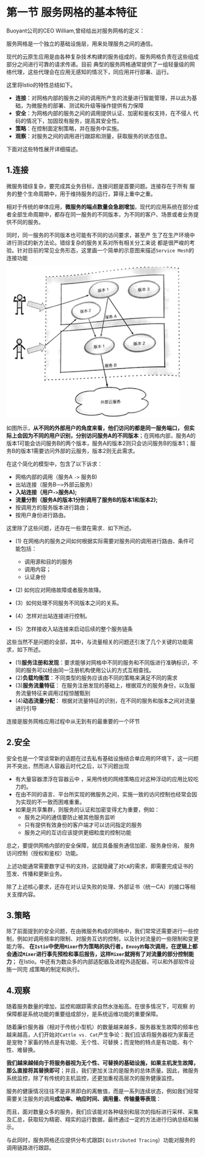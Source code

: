 # **第一节 服务网格的基本特征**

Buoyant公司的CEO William,曾经给出对服务网格的定义：

服务网格是一个独立的基础设施层，用来处理服务之间的通信。

现代的云原生应用是由各种复杂技术构建的服务组成的，服务网格负责在这些组成部分之间进行可靠的请求传递。目前 典型的服务网格通常提供了一组轻量级的网络代理，这些代理会在应用无感知的情况下，同应用并行部署、运行。 

这里将Istio的特性总结如下。

* **连接**：对网格内部的服务之间的调用所产生的流量进行智能管理，并以此为基础，为微服务的部署、测试和升级等操作提供有力保障
* **安全**：为网格内部的服务之间的调用提供认证、加密和鉴权支持，在不侵人 代码的情况下，加固现有服务，提高其安全性。 
* **策略**：在控制面定制策略，并在服务中实施。
* **观察**：对服务之间的调用进行跟踪和测量，获取服务的状态信息。 

下面对这些特性展开详细描述。 

## **1.连接** 

微服务错综复杂，要完成其业务目标，连接问题是首要问题。连接存在于所有 服务的整个生命周期中，用于维持服务的运行，算得上重中之重。 

相对于传统的单体应用，**微服务的端点数量会急剧增加**，现代的应用系统在部分或者全部生命周期中，都存在同一服务的不同版本，为不同的客户、场景或者业务提供不同的服务。

同时，同一服务的不同版本也可能有不同的访问要求，甚至产 生了在生产环境中进行测试的新方法论。错综复杂的服务关系对所有相关分工来说 都是很严峻的考验。针对目前的常见业务形态，这里画一个简单的示意图来描述`Service Mesh`的连接功能

![Alt Image Text](../images/bok/1_1.png "Body image")

如图所示，**从不同的外部用户的角度来看，他们访问的都是同一服务端口， 但实际上会因为不同的用户识别，分别访问服务A的不同版本**；在网格内部，服务A的版本1可能会访问服务B的两个版本，服务A的版本2则只会访问服务B的版本1；服务B的版本1需要访问外部的云服务，版本2则无此需求。 

在这个简化的模型中，包含了以下诉求： 

* 网格内部的调用（服务A	`->` 服务B)
* 出站连接（服务B`一>`外部云服务）
* **入站连接（用户`->`服务A);**
* **流量分割（服务A的版本1分别调用了服务B的版本1和版本2);**
* 按调用方的服务版本进行路由； 
* 按用户身份进行路由。 

这里除了这些问题，还存在一些潜在需求．如下所述。 

* (1) 在网格内的服务之间如何根据实际需要对服务间的调用进行路由、条件可能包括：
   * 调用源和目的的服务
   * 调用内容； 
   * 认证身份

* (2) 如何应对网络故障或者服务故降。 
* (3）如何处理不同服务不同版本之问的关系。 
* (4）怎样对出站连接进行控制。 
* (5）怎样接收入站连接来启动后续的整个服务链条

这些当然不是问题的全部，其中，与流量相关的问题还引发了几个关键的功能需求，如下所述。

* (1)**服务注册和发现**：要求能够对网格中不同的服务和不同版进行准确标识，不同的服务可以经由同一注册机构使用公认的方式互相查找。 
* (2)**负载均衡策**：不同类型的服务应该由不同的策略来满足不同的需求
* (3)**服务流量特征**： 在服务注册发现的基础上，根据双方的服务身份，以及服务流量特征来调用过程惊醒甄别
* (4)**动态流量分配**： 根据对流量特征的识别，在不同的服务和版本之间对流量进行引导

连接是服务网格应用过程中从无到有的最重要的一个环节

## **2.安全**

安全也是一个常谈常新的话题在过去私有基础设施结合单应用的环境下，这一问题并不突出，然而进人容器云时代之后，以下问题出现 

* 有大量容器漂浮在容器云中 ，采用传统的网络策略应对这种浮动的应用比较吃力的。 
* 在由不同的语言、平台所实现的微服务之间，实施一致的访问控制也经常会因为实现的不一致而困难重重。 
* 如果是共享集群，则服务的认证和加密变得尤为重要，例如： 
  * 服务之间的通信要防止被其他服务监听
  * 只有提供有效身份的客户端才可以访问指定的服务
  * 服务之间的互访应该提供更细粒度的控制功能

总之，要提供网格内部的安全保障，就应具备服务通信加密、服务身份询， 服务访问控制（授权和鉴权）功能。 

上述功能通常需要数字证书的支持，这就隐藏了对`CA`的需求，即需要完成证书的签发、传播和更新业务。 

除了上述核心要求，还存在对认证失败的处理、外部证书（统一CA）的接口等相关支撑内容。 

## **3.策略**

除了前面提到的安全问题，在由微服务构成的网格中，我们常常还需要进行一些控制，例如对调用频率的限制、对服务互访的控制，以及针对流量的一些限制和变更能力等。 **在`Istio`中使用`Mixer`作为策略的执行者，`Envoy的`每次调用，在逻辑上都会通过`Mixer`进行事先预检和事后报告，这样`Mixer`就拥有了对流量的部分控制能力**； 在Istio。中还有为数众多的内部适配器及进程外适配器，可以和外部软件设施一同完 成策略的制定和执行。 

## **4.观察** 

随着服务数量的增加，监控和跟踪需求自然水涨船高。在很多情况下，可观察 的保障都是系统功能的重要组成部分，是系统运维功能的重要保障。 

随着廉价服务器（相对于传统小型机）的数量越来越多，服务器发生故障的频率也越来越高，人们开始对`Cattle vs. Cat`产生争论：我们应该将服务器视为家畜还是宠物？家畜的特点是有功能、无个性、可替换；而宠物的特点是有功能、有个性、难替换。 

**我们越来越倾向于将服务器视为无个性、可替换的基础设施，如果主机发生故障，那么直接将其替换即可**；并且，我们更加关注的是服务的总体质量。因此，微服务系统监控，除了有传统的主机监控，还更加重视高层次的服务健康监控。
 
服务的健康情况往往不是非黑即白的离散值，而是一系列连续状态，例如我们经常需要关注服务的调用**成功率、响应时间、调用量、传输量等表现**：

而且，面对数量众多的服务，我们应该能对各种级别和层次的指标进行采样、采集及汇总，获取较为精密、翔实的运行数据，最终通过一定的方法进行归纳总结和展示。 
 
与此同时，服务网格还应提供分布式跟踪(	`Distributed Tracing`）功能对服务的调用链路进行跟踪。 





